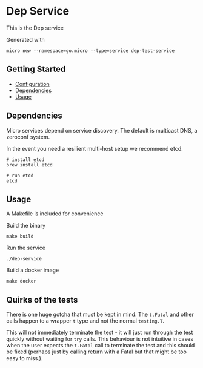 # Dep Service

This is the Dep service

Generated with

```
micro new --namespace=go.micro --type=service dep-test-service
```

## Getting Started

- [Configuration](#configuration)
- [Dependencies](#dependencies)
- [Usage](#usage)


## Dependencies

Micro services depend on service discovery. The default is multicast DNS, a zeroconf system.

In the event you need a resilient multi-host setup we recommend etcd.

```
# install etcd
brew install etcd

# run etcd
etcd
```

## Usage

A Makefile is included for convenience

Build the binary

```
make build
```

Run the service
```
./dep-service
```

Build a docker image
```
make docker
```

## Quirks of the tests

There is one huge gotcha that must be kept in mind.
The `t.Fatal` and other calls happen to a wrapper `t` type and not the normal `testing.T`.

This will not immediately terminate the test - it will just run through the test quickly without waiting for `try` calls. This behaviour is not intuitive in cases when the user expects the `t.Fatal` call to terminate the test and this should be fixed (perhaps just by calling return with a Fatal but that might be too easy to miss.).